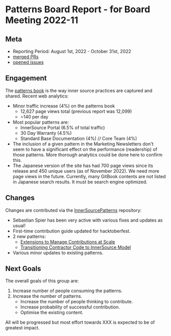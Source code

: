 # Patterns Board Report - for Board Meeting 2022-11

## Meta

* Reporting Period: August 1st, 2022 - October 31st, 2022
* [merged PRs](https://github.com/InnerSourceCommons/InnerSourcePatterns/pulls?q=is%3Apr+closed%3A2022-08-01..2022-10-31+is%3Amerged)
* [opened issues](https://github.com/InnerSourceCommons/InnerSourcePatterns/issues?q=is%3Aissue+created%3A2022-08-01..2022-10-31+is%3Aopen+)

## Engagement

The [patterns book] is the way inner source practices are captured and shared. Recent web analytics:

* Minor traffic increase (4%) on the patterns book
   * 12,627 page views total (previous report was 12,099)
   * ~140 per day
* Most popular patterns are:
  * InnerSource Portal (6.5% of total traffic)
  * 30 Day Warranty (4.5%)
  * Standard Base Documentation (4%) // Core Team (4%)
* The inclusion of a given pattern in the Marketing Newsletters don't seem to have a significant effect on the performance (readership) of those patterns. More thorough analytics could be done here to confirm this.
* The Japanese version of the site has had 700 page views since its release and 450 unique users (as of November 2022). We need more page views in the future. Currently, many GitBook contents are not listed in Japanese search results. It must be search engine optimized.

## Changes

Changes are contributed via the [InnerSourcePatterns] repository:

* Sebastian Spier has been very active with various fixes and updates as usual!
* First-time contribution guide updated for hacktoberfest.
* 2 new patterns:
   * [Extensions to Manage Contributions at Scale](https://github.com/InnerSourceCommons/InnerSourcePatterns/pull/444/)
   * [Transitioning Contractor Code to InnerSource Model](https://github.com/InnerSourceCommons/InnerSourcePatterns/pull/377)
* Various minor updates to existing patterns.

## Next Goals

The overall goals of this group are:

1. Increase number of people consuming the patterns.
2. Increase the number of patterns.
    * Increase the number of people thinking to contribute.
    * Increase probability of successful contribution.
    * Optimise the existing content.

All will be progressed but most effort towards XXX is expected to be of greatest impact.

[patterns book]: https://patterns.innersourcecommons.org/
[InnerSourcePatterns]: https://github.com/InnerSourceCommons/InnerSourcePatterns/
